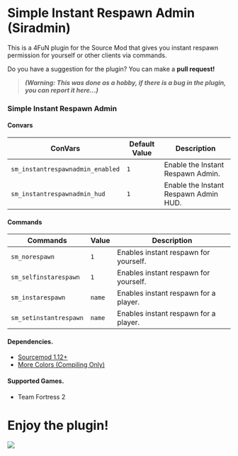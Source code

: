 # Simple Instant Respawn Admin (Siradmin)
This is a 4FuN plugin for the Source Mod that gives you instant respawn permission for yourself or other clients via commands.

Do you have a suggestion for the plugin? You can make a **pull request!**

> ***(Warning: This was done as a hobby, if there is a bug in the plugin, you can report it here...)***

### Simple Instant Respawn Admin

#### Convars

| **ConVars**                                   | **Default Value** | **Description**                                             |
|-----------------------------------------------|-------------------|-------------------------------------------------------------|
| `sm_instantrespawnadmin_enabled`              | `1`               | Enable the Instant Respawn Admin.                           |
| `sm_instantrespawnadmin_hud`                  | `1`               | Enable the Instant Respawn Admin HUD.                       |

#### Commands

| **Commands**                                  | **Value**         | **Description**                                             |
|-----------------------------------------------|-------------------|-------------------------------------------------------------|
| `sm_norespawn`                                | `1`               | Enables instant respawn for yourself.                       |
| `sm_selfinstarespawn`                         | `1`               | Enables instant respawn for yourself.                       |
| `sm_instarespawn`                             | `name`            | Enables instant respawn for a player.                       |
| `sm_setinstantrespawn`                        | `name`            | Enables instant respawn for a player.                       |

#### Dependencies.
- [Sourcemod 1.12+](https://www.sourcemod.net/downloads.php)
- [More Colors (Compiling Only)](https://github.com/DoctorMcKay/sourcemod-plugins/blob/master/scripting/include/morecolors.inc)

#### Supported Games.
- Team Fortress 2

# **Enjoy the plugin!**

[![](https://dcbadge.vercel.app/api/server/xftqrvZSAw)](https://discord.gg/xftqrvZSAw)
